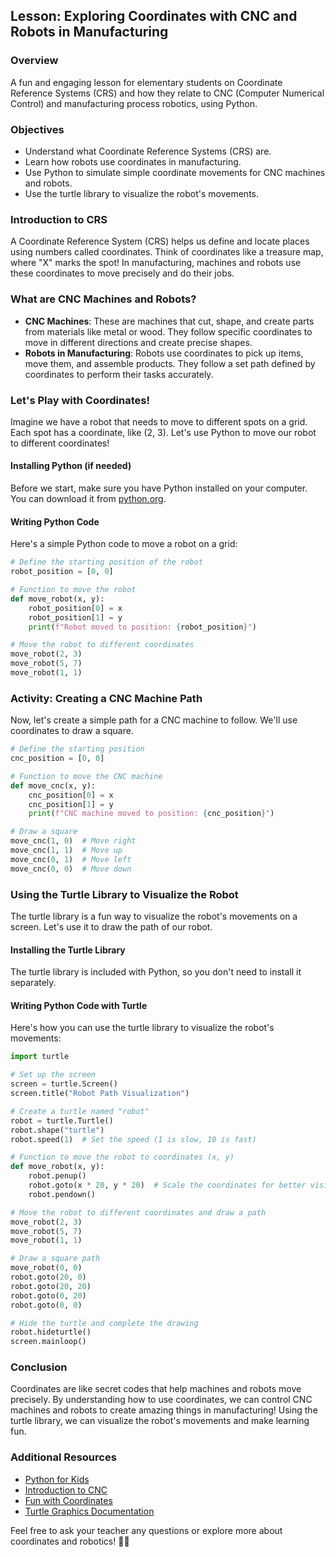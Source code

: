 ## Lesson: Exploring Coordinates with CNC and Robots in Manufacturing

### Overview 
A fun and engaging lesson for elementary students on Coordinate Reference Systems (CRS) and how they relate to CNC (Computer Numerical Control) and manufacturing process robotics, using Python.

### Objectives
- Understand what Coordinate Reference Systems (CRS) are.
- Learn how robots use coordinates in manufacturing.
- Use Python to simulate simple coordinate movements for CNC machines and robots.
- Use the turtle library to visualize the robot's movements.

### Introduction to CRS
A Coordinate Reference System (CRS) helps us define and locate places using numbers called coordinates. Think of coordinates like a treasure map, where "X" marks the spot! In manufacturing, machines and robots use these coordinates to move precisely and do their jobs.

### What are CNC Machines and Robots?
- **CNC Machines**: These are machines that cut, shape, and create parts from materials like metal or wood. They follow specific coordinates to move in different directions and create precise shapes.
- **Robots in Manufacturing**: Robots use coordinates to pick up items, move them, and assemble products. They follow a set path defined by coordinates to perform their tasks accurately.

### Let's Play with Coordinates!
Imagine we have a robot that needs to move to different spots on a grid. Each spot has a coordinate, like (2, 3). Let's use Python to move our robot to different coordinates!

#### Installing Python (if needed)
Before we start, make sure you have Python installed on your computer. You can download it from [python.org](https://www.python.org/downloads/).

#### Writing Python Code
Here's a simple Python code to move a robot on a grid:

```python
# Define the starting position of the robot
robot_position = [0, 0]

# Function to move the robot
def move_robot(x, y):
    robot_position[0] = x
    robot_position[1] = y
    print(f"Robot moved to position: {robot_position}")

# Move the robot to different coordinates
move_robot(2, 3)
move_robot(5, 7)
move_robot(1, 1)
```

### Activity: Creating a CNC Machine Path
Now, let's create a simple path for a CNC machine to follow. We'll use coordinates to draw a square.

```python
# Define the starting position
cnc_position = [0, 0]

# Function to move the CNC machine
def move_cnc(x, y):
    cnc_position[0] = x
    cnc_position[1] = y
    print(f"CNC machine moved to position: {cnc_position}")

# Draw a square
move_cnc(1, 0)  # Move right
move_cnc(1, 1)  # Move up
move_cnc(0, 1)  # Move left
move_cnc(0, 0)  # Move down
```

### Using the Turtle Library to Visualize the Robot
The turtle library is a fun way to visualize the robot's movements on a screen. Let's use it to draw the path of our robot.

#### Installing the Turtle Library
The turtle library is included with Python, so you don't need to install it separately.

#### Writing Python Code with Turtle
Here's how you can use the turtle library to visualize the robot's movements:

```python
import turtle

# Set up the screen
screen = turtle.Screen()
screen.title("Robot Path Visualization")

# Create a turtle named "robot"
robot = turtle.Turtle()
robot.shape("turtle")
robot.speed(1)  # Set the speed (1 is slow, 10 is fast)

# Function to move the robot to coordinates (x, y)
def move_robot(x, y):
    robot.penup()
    robot.goto(x * 20, y * 20)  # Scale the coordinates for better visibility
    robot.pendown()

# Move the robot to different coordinates and draw a path
move_robot(2, 3)
move_robot(5, 7)
move_robot(1, 1)

# Draw a square path
move_robot(0, 0)
robot.goto(20, 0)
robot.goto(20, 20)
robot.goto(0, 20)
robot.goto(0, 0)

# Hide the turtle and complete the drawing
robot.hideturtle()
screen.mainloop()
```

### Conclusion
Coordinates are like secret codes that help machines and robots move precisely. By understanding how to use coordinates, we can control CNC machines and robots to create amazing things in manufacturing! Using the turtle library, we can visualize the robot's movements and make learning fun.

### Additional Resources
- [Python for Kids](https://www.python.org/about/gettingstarted/)
- [Introduction to CNC](https://en.wikipedia.org/wiki/Numerical_control)
- [Fun with Coordinates](https://www.mathsisfun.com/data/cartesian-coordinates.html)
- [Turtle Graphics Documentation](https://docs.python.org/3/library/turtle.html)

Feel free to ask your teacher any questions or explore more about coordinates and robotics! 🚀🤖